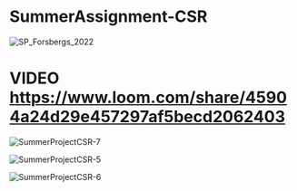 # SummerAssignment-CSR

![SP_Forsbergs_2022](https://user-images.githubusercontent.com/90723803/183090768-deb6bd48-1b47-4d4e-8cd6-7fefe60258cd.JPG)

# VIDEO https://www.loom.com/share/45904a24d29e457297af5becd2062403

![SummerProjectCSR-7](https://user-images.githubusercontent.com/90723803/185765164-0800883a-c1fc-4882-a097-18dc22623f32.JPG)

![SummerProjectCSR-5](https://user-images.githubusercontent.com/90723803/185765077-3cc1f22c-4746-436f-a360-aa29063baad4.JPG)

![SummerProjectCSR-6](https://user-images.githubusercontent.com/90723803/185765078-58a67f78-848b-466a-a9ab-e5bcadaf5b07.JPG)
